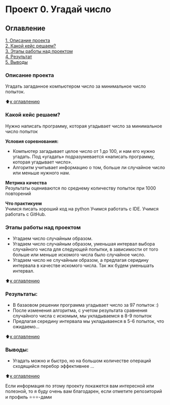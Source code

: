 # Проект 0. Угадай число

## Оглавление  
[1. Описание проекта](.README.md#Описание-проекта)  
[2. Какой кейс решаем?](.README.md#Какой-кейс-решаем)  
[3. Этапы работы над проектом](.README.md#Этапы-работы-над-проектом)  
[4. Результат](.README.md#Результат)    
[5. Выводы](.README.md#Выводы) 

### Описание проекта    
Угадать загаданное компьютером число за минимальное число попыток.

:arrow_up:[к оглавлению](_)


### Какой кейс решаем?    
Нужно написать программу, которая угадывает число за минимальное число попыток

**Условия соревнования:**  
- Компьютер загадывает целое число от 1 до 100, и нам его нужно угадать. Под «угадать» подразумевается «написать программу, которая угадывает число».
- Алгоритм учитывает информацию о том, больше ли случайное число или меньше нужного нам.

**Метрика качества**     
Результаты оцениваются по среднему количеству попыток при 1000 повторений

**Что практикуем**     
Учимся писать хороший код на python
Учимся работать с IDE.
Учимся работать с GitHub.


### Этапы работы над проектом  
- Угадаем число случайным образом.
- Угадаем число случайным образом, уменьшая интервал выбора случайного числа для следующей попытки, в зависимости от того больше или меньше искомого числа было случайное число.
- Угадаем число не случайным образом, а предлагая серидину интервала в качестве искомого числа. Так жк будем уменьшать интервал.

:arrow_up:[к оглавлению](.README.md#Оглавление)


### Результаты:  
- В базаовом решении программа угадывает число за 97 попыток :) 
- После изменения алгоритма, с учетом результата сравнения случайного числа с искомым, мы укладываемся в 8-9 попыток
- Предлагая середину интервала мы укладываенся в 5-6 попыток, что ожидаемо...

:arrow_up:[к оглавлению](.README.md#Оглавление)


### Выводы:  
- Угадать можно и быстро, но на большом количестве операций сходящийся перебор эффективнее  ...

:arrow_up:[к оглавлению](.README.md#Оглавление)


Если информация по этому проекту покажется вам интересной или полезной, то я буду очень вам благодарен, если отметите репозиторий и профиль ⭐️⭐️⭐️-дами